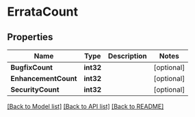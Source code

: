 # ErrataCount

## Properties

Name | Type | Description | Notes
------------ | ------------- | ------------- | -------------
**BugfixCount** | **int32** |  | [optional] 
**EnhancementCount** | **int32** |  | [optional] 
**SecurityCount** | **int32** |  | [optional] 

[[Back to Model list]](../README.md#documentation-for-models) [[Back to API list]](../README.md#documentation-for-api-endpoints) [[Back to README]](../README.md)


